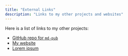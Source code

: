 ```yaml
---
title: "External Links"
description: "Links to my other projects and websites"
---
```


Here is a list of links to my other projects:

- [GitHub repo for `md-pub`](https://github.com/chrisdonahue/md-pub)
- [My website](https://chrisdonahue.com)
- [Lorem ipsum](./lorem#mauris)
